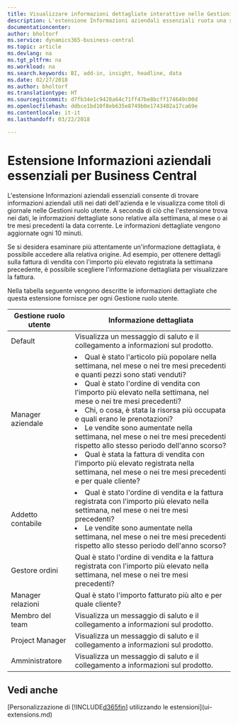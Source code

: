 ```yaml
---
title: Visualizzare informazioni dettagliate interattive nelle Gestioni ruolo utente | Documenti di Microsoft
description: L'estensione Informazioni aziendali essenziali ruota una serie di informazioni dettagliate aziendali nelle Gestioni ruolo utente.
documentationcenter: 
author: bholtorf
ms.service: dynamics365-business-central
ms.topic: article
ms.devlang: na
ms.tgt_pltfrm: na
ms.workload: na
ms.search.keywords: BI, add-in, insight, headline, data
ms.date: 02/27/2018
ms.author: bholtorf
ms.translationtype: HT
ms.sourcegitcommit: d7fb34e1c9428a64c71ff47be8bcff174649c00d
ms.openlocfilehash: ddbce1bd10f8eb635e8749b0e1743402a17ca69e
ms.contentlocale: it-it
ms.lasthandoff: 03/22/2018

---
```


# <a name="the-essential-business-insights-extension-for-business-central"></a>Estensione Informazioni aziendali essenziali per Business Central
L'estensione Informazioni aziendali essenziali consente di trovare informazioni aziendali utili nei dati dell'azienda e le visualizza come titoli di giornale nelle Gestioni ruolo utente. A seconda di ciò che l'estensione trova nei dati, le informazioni dettagliate sono relative alla settimana, al mese o ai tre mesi precedenti la data corrente. Le informazioni dettagliate vengono aggiornate ogni 10 minuti.  

Se si desidera esaminare più attentamente un'informazione dettagliata, è possibile accedere alla relativa origine. Ad esempio, per ottenere dettagli sulla fattura di vendita con l'importo più elevato registrata la settimana precedente, è possibile scegliere l'informazione dettagliata per visualizzare la fattura.

Nella tabella seguente vengono descritte le informazioni dettagliate che questa estensione fornisce per ogni Gestione ruolo utente.

|Gestione ruolo utente|Informazione dettagliata|
|----|-----|
|Default|Visualizza un messaggio di saluto e il collegamento a informazioni sul prodotto.|
|Manager aziendale|<li> Qual è stato l'articolo più popolare nella settimana, nel mese o nei tre mesi precedenti e quanti pezzi sono stati venduti?<br><li> Qual è stato l'ordine di vendita con l'importo più elevato nella settimana, nel mese o nei tre mesi precedenti?<br><li> Chi, o cosa, è stata la risorsa più occupata e quali erano le prenotazioni?<br><li> Le vendite sono aumentate nella settimana, nel mese o nei tre mesi precedenti rispetto allo stesso periodo dell'anno scorso?<br><li> Qual è stata la fattura di vendita con l'importo più elevato registrata nella settimana, nel mese o nei tre mesi precedenti e per quale cliente?</li> |
|Addetto contabile|<li> Qual è stato l'ordine di vendita e la fattura registrata con l'importo più elevato nella settimana, nel mese o nei tre mesi precedenti?<br><li> Le vendite sono aumentate nella settimana, nel mese o nei tre mesi precedenti rispetto allo stesso periodo dell'anno scorso? |
|Gestore ordini| Qual è stato l'ordine di vendita e la fattura registrata con l'importo più elevato nella settimana, nel mese o nei tre mesi precedenti?|
|Manager relazioni| Qual è stato l'importo fatturato più alto e per quale cliente?|
|Membro del team| Visualizza un messaggio di saluto e il collegamento a informazioni sul prodotto.|
|Project Manager| Visualizza un messaggio di saluto e il collegamento a informazioni sul prodotto.|
|Amministratore| Visualizza un messaggio di saluto e il collegamento a informazioni sul prodotto.|

## <a name="see-also"></a>Vedi anche
[Personalizzazione di [!INCLUDE[d365fin](includes/d365fin_md.md)] utilizzando le estensioni](ui-extensions.md)
